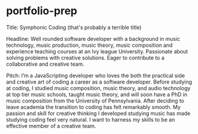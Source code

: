# portfolio-prep
Title: Symphonic Coding (that's probably a terrible title)

Headline: Well rounded software developer with a background in music technology, music production, music theory, music composition and experience teaching courses at an Ivy league University. Passionate about solving problems with creative solutions. Eager to contribute to a collaborative and creative team.

Pitch: I’m a JavaScripting developer who loves the both the practical side and creative art of coding a career as a software developer. Before studying at coding, I studied music composition, music theory, and audio technology at top tier music schools, taught music theory, and will soon have a PhD in music composition from the University of Pennsylvania. After deciding to leave academia the transition to coding has felt remarkably smooth. My passion and skill for creative thinking I developed studying music has made studying coding feel very natural. I want to harness my skills to be an effective member of a creative team.
